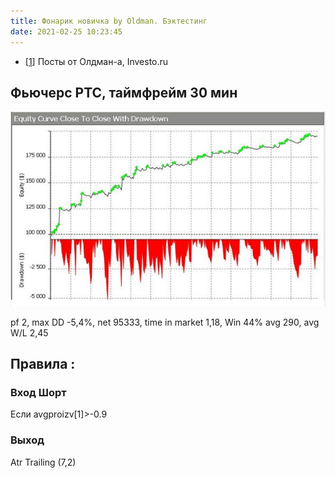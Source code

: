 ```yaml
---
title: Фонарик новичка by Oldman. Бэктестинг
date: 2021-02-25 10:23:45
---
```



* <p>[<a href="https://club.investo.ru/viewtopic.php?f=14&t=122592&sid=97a0c13f647463bf27ea203794ecc24a">1</a>]        Посты от Олдман-а, Investo.ru </p>


## Фьючерс РТС, таймфрейм 30 мин

<img src="https://raw.githubusercontent.com/Ragve-hub/scribble/gh-pages/images/fonarik_backtest.jpg" alt="Фундаментальный анализ">

pf 2, max DD -5,4%, net 95333, time in market 1,18,
Win 44% avg 290, avg W/L 2,45

## Правила :

### Вход Шорт
Если avgproizv[1]>-0.9

### Выход
Atr Trailing (7,2)
